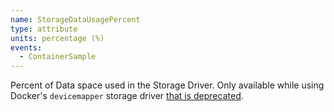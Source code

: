 ```yaml
---
name: StorageDataUsagePercent
type: attribute
units: percentage (%)
events:
  - ContainerSample
---
```


Percent of Data space used in the Storage Driver. Only available while using Docker's `devicemapper` storage driver [that is deprecated](https://docs.docker.com/storage/storagedriver/select-storage-driver/#supported-storage-drivers-per-linux-distribution).